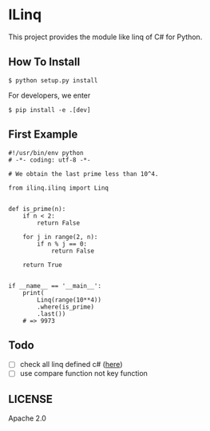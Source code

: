 ILinq
=======

This project provides the module like linq of C# for Python.

## How To Install

```
$ python setup.py install
```

For developers, we enter

```
$ pip install -e .[dev]
```

## First Example

```
#!/usr/bin/env python
# -*- coding: utf-8 -*-

# We obtain the last prime less than 10^4.

from ilinq.ilinq import Linq


def is_prime(n):
    if n < 2:
        return False

    for j in range(2, n):
        if n % j == 0:
            return False

    return True


if __name__ == '__main__':
    print(
        Linq(range(10**4))
        .where(is_prime)
        .last())
    # => 9973
```

## Todo

- [ ] check all linq defined c# ([here](https://msdn.microsoft.com/ja-jp/library/system.linq.enumerable(v=vs.110).aspx))
- [ ] use compare function not key function

## LICENSE

Apache 2.0
